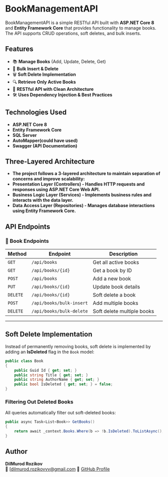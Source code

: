 # BookManagementAPI

BookManagementAPI is a simple RESTful API built with **ASP.NET Core 8** and **Entity Framework Core** that provides functionality to manage books. The API supports CRUD operations, soft deletes, and bulk inserts.

## Features
- 📚 **Manage Books** (Add, Update, Delete, Get)
- 🔄 **Bulk Insert & Delete**
- 🗑️ **Soft Delete Implementation**
- 🔍 **Retrieve Only Active Books**
- 📡 **RESTful API with Clean Architecture**
- 🛠 **Uses Dependency Injection & Best Practices**

## Technologies Used
- **ASP.NET Core 8**
- **Entity Framework Core**
- **SQL Server**
- **AutoMapper(could have used)**
- **Swagger (API Documentation)**

## Three-Layered Architecture

- **The project follows a 3-layered architecture to maintain separation of concerns and improve scalability:**
- **Presentation Layer (Controllers) - Handles HTTP requests and responses using ASP.NET Core Web API.**
- **Business Logic Layer (Services) - Implements business rules and interacts with the data layer.**
- **Data Access Layer (Repositories) - Manages database interactions using Entity Framework Core.**

## API Endpoints

### 📌 Book Endpoints
| Method | Endpoint | Description |
|--------|----------------|-------------|
| `GET` | `/api/books` | Get all active books |
| `GET` | `/api/books/{id}` | Get a book by ID |
| `POST` | `/api/books` | Add a new book |
| `PUT` | `/api/books/{id}` | Update book details |
| `DELETE` | `/api/books/{id}` | Soft delete a book |
| `POST` | `/api/books/bulk-insert` | Add multiple books |
| `DELETE` | `/api/books/bulk-delete` | Soft delete multiple books |

---

## Soft Delete Implementation
Instead of permanently removing books, soft delete is implemented by adding an **IsDeleted** flag in the `Book` model:

```csharp
public class Book
{
    public Guid Id { get; set; }
    public string Title { get; set; }
    public string AuthorName { get; set; }
    public bool IsDeleted { get; set; } = false;
}
```

### Filtering Out Deleted Books
All queries automatically filter out soft-deleted books:
```csharp
public async Task<List<Book>> GetBooks()
{
    return await _context.Books.Where(b => !b.IsDeleted).ToListAsync();
}
```

## Author
**DilMurod Rozikov**  
📧 [dilmurod.rozikovvv@gmail.com 
🔗 [GitHub Profile](https://github.com/dilmurod-rozikov)  

